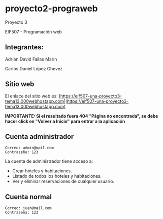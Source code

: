 # proyecto2-prograweb
 
Proyecto 3

EIF507 - Programación web

## Integrantes:

Adrián David Fallas Marín

Carlos Daniel López Chevez

## Sitio web

El enlace del sitio web es: [https://eif507-una-proyecto3-tema13.000webhostapp.com](https://eif507-una-proyecto3-tema13.000webhostapp.com)


**IMPORTANTE: Si el resultado fuera 404 "Página no encontrada", se debe hacer click en "Volver a Inicio" para entrar a la aplicación**

## Cuenta administrador

```
Correo: admin@mail.com
Contraseña: 123
```

La cuenta de administrador tiene acceso a:
    
- Crear hoteles y habitaciones. 
- Listado de todos los hoteles y habitaciones.
- Ver y eliminar reservaciones de cualquier usuario.


## Cuenta normal

```
Correo: juan@mail.com
Contraseña: 123
```